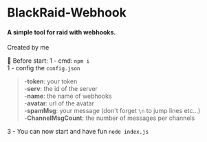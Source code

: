 # BlackRaid-Webhook
#### A simple tool for raid with webhooks.

Created by me

🔰 Before start:
1 - cmd: `npm i`  
1 - config the `config.json`  
>-**token**: your token  
-**serv**: the id of the server  
-**name**: the name of webhooks  
-**avatar**: url of the avatar  
-**spamMsg**: your message (don't forget `\n` to jump lines etc...)  
-**ChannelMsgCount**: the number of messages per channels  

3 - You can now start and have fun `node index.js `
